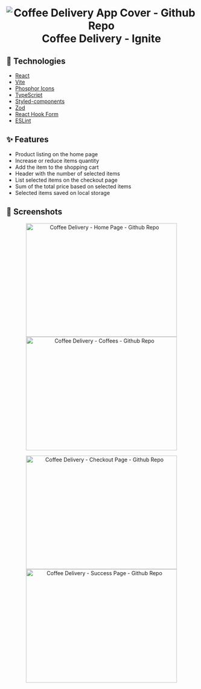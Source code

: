 <h1 align="center">
    <img alt="Coffee Delivery App Cover - Github Repo" src="https://res.cloudinary.com/dxetg4hmh/image/upload/v1665326055/Readme-imgs/coffee_delivery_kgkoqx.png" />
    <br>
    Coffee Delivery - Ignite
</h1>

## :rocket: Technologies

-  [React](https://github.com/facebook/react)
-  [Vite](https://github.com/vitejs/vite)
-  [Phosphor Icons](https://github.com/phosphor-icons/phosphor-home)
-  [TypeScript](https://github.com/microsoft/TypeScript)
-  [Styled-components](https://github.com/styled-components/styled-components)
-  [Zod](https://github.com/colinhacks/zod)
-  [React Hook Form](https://github.com/react-hook-form/react-hook-form)
-  [ESLint](https://github.com/eslint/eslint)

## :sparkles: Features

- Product listing on the home page
- Increase or reduce items quantity
- Add the item to the shopping cart
- Header with the number of selected items
- List selected items on the checkout page
- Sum of the total price based on selected items
- Selected items saved on local storage


## :stars: Screenshots

<p float="left" align="center">
    <img alt="Coffee Delivery - Home Page - Github Repo" src="https://res.cloudinary.com/dxetg4hmh/image/upload/v1665326610/Readme-imgs/home_page_z5ztq3.png" width="400" height="300"/>
    <img alt="Coffee Delivery - Coffees - Github Repo" src="https://res.cloudinary.com/dxetg4hmh/image/upload/v1665326610/Readme-imgs/coffees_h84ar7.png" width="400" height="300" />
</p>
<p float="left" align="center">
    <img alt="Coffee Delivery - Checkout Page - Github Repo" src="https://res.cloudinary.com/dxetg4hmh/image/upload/v1665326610/Readme-imgs/checkout_kl3xy5.png"  width="400" height="300"/>
    <img alt="Coffee Delivery - Success Page - Github Repo" src="https://res.cloudinary.com/dxetg4hmh/image/upload/v1665326816/Readme-imgs/success_j3fp6n.png"  width="400" height="300"/>
</p>

